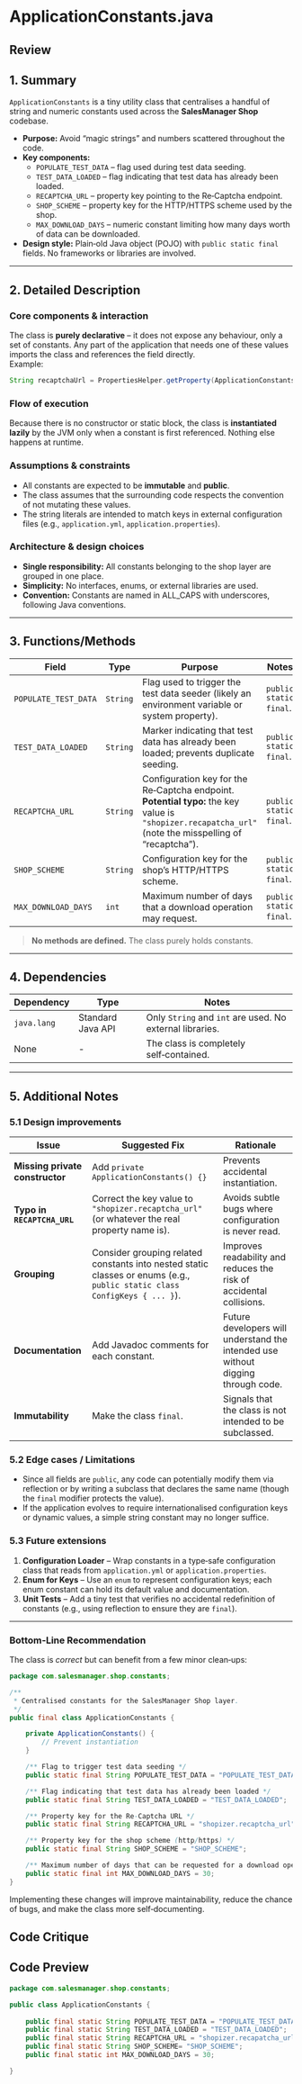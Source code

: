 # ApplicationConstants.java

## Review

## 1. Summary  
`ApplicationConstants` is a tiny utility class that centralises a handful of string and numeric constants used across the **SalesManager Shop** codebase.  
- **Purpose:** Avoid “magic strings” and numbers scattered throughout the code.  
- **Key components:**  
  - `POPULATE_TEST_DATA` – flag used during test data seeding.  
  - `TEST_DATA_LOADED` – flag indicating that test data has already been loaded.  
  - `RECAPTCHA_URL` – property key pointing to the Re‑Captcha endpoint.  
  - `SHOP_SCHEME` – property key for the HTTP/HTTPS scheme used by the shop.  
  - `MAX_DOWNLOAD_DAYS` – numeric constant limiting how many days worth of data can be downloaded.  
- **Design style:** Plain‑old Java object (POJO) with `public static final` fields. No frameworks or libraries are involved.

---

## 2. Detailed Description  

### Core components & interaction  
The class is **purely declarative** – it does not expose any behaviour, only a set of constants. Any part of the application that needs one of these values imports the class and references the field directly.  
Example:  
```java
String recaptchaUrl = PropertiesHelper.getProperty(ApplicationConstants.RECAPTCHA_URL);
```

### Flow of execution  
Because there is no constructor or static block, the class is **instantiated lazily** by the JVM only when a constant is first referenced. Nothing else happens at runtime.

### Assumptions & constraints  
- All constants are expected to be **immutable** and **public**.  
- The class assumes that the surrounding code respects the convention of not mutating these values.  
- The string literals are intended to match keys in external configuration files (e.g., `application.yml`, `application.properties`).

### Architecture & design choices  
- **Single responsibility:** All constants belonging to the shop layer are grouped in one place.  
- **Simplicity:** No interfaces, enums, or external libraries are used.  
- **Convention:** Constants are named in ALL_CAPS with underscores, following Java conventions.

---

## 3. Functions/Methods  

| Field | Type | Purpose | Notes |
|-------|------|---------|-------|
| `POPULATE_TEST_DATA` | `String` | Flag used to trigger the test data seeder (likely an environment variable or system property). | `public static final`. |
| `TEST_DATA_LOADED` | `String` | Marker indicating that test data has already been loaded; prevents duplicate seeding. | `public static final`. |
| `RECAPTCHA_URL` | `String` | Configuration key for the Re‑Captcha endpoint. **Potential typo:** the key value is `"shopizer.recapatcha_url"` (note the misspelling of “recaptcha”). | `public static final`. |
| `SHOP_SCHEME` | `String` | Configuration key for the shop’s HTTP/HTTPS scheme. | `public static final`. |
| `MAX_DOWNLOAD_DAYS` | `int` | Maximum number of days that a download operation may request. | `public static final`. |

> **No methods are defined.** The class purely holds constants.

---

## 4. Dependencies  

| Dependency | Type | Notes |
|------------|------|-------|
| `java.lang` | Standard Java API | Only `String` and `int` are used. No external libraries. |
| None | - | The class is completely self‑contained. |

---

## 5. Additional Notes  

### 5.1 Design improvements  
| Issue | Suggested Fix | Rationale |
|-------|---------------|-----------|
| **Missing private constructor** | Add `private ApplicationConstants() {}` | Prevents accidental instantiation. |
| **Typo in `RECAPTCHA_URL`** | Correct the key value to `"shopizer.recaptcha_url"` (or whatever the real property name is). | Avoids subtle bugs where configuration is never read. |
| **Grouping** | Consider grouping related constants into nested static classes or enums (e.g., `public static class ConfigKeys { ... }`). | Improves readability and reduces the risk of accidental collisions. |
| **Documentation** | Add Javadoc comments for each constant. | Future developers will understand the intended use without digging through code. |
| **Immutability** | Make the class `final`. | Signals that the class is not intended to be subclassed. |

### 5.2 Edge cases / Limitations  
- Since all fields are `public`, any code can potentially modify them via reflection or by writing a subclass that declares the same name (though the `final` modifier protects the value).  
- If the application evolves to require internationalised configuration keys or dynamic values, a simple string constant may no longer suffice.  

### 5.3 Future extensions  
1. **Configuration Loader** – Wrap constants in a type‑safe configuration class that reads from `application.yml` or `application.properties`.  
2. **Enum for Keys** – Use an `enum` to represent configuration keys; each enum constant can hold its default value and documentation.  
3. **Unit Tests** – Add a tiny test that verifies no accidental redefinition of constants (e.g., using reflection to ensure they are `final`).  

---

### Bottom‑Line Recommendation  
The class is *correct* but can benefit from a few minor clean‑ups:

```java
package com.salesmanager.shop.constants;

/**
 * Centralised constants for the SalesManager Shop layer.
 */
public final class ApplicationConstants {

    private ApplicationConstants() {
        // Prevent instantiation
    }

    /** Flag to trigger test data seeding */
    public static final String POPULATE_TEST_DATA = "POPULATE_TEST_DATA";

    /** Flag indicating that test data has already been loaded */
    public static final String TEST_DATA_LOADED = "TEST_DATA_LOADED";

    /** Property key for the Re‑Captcha URL */
    public static final String RECAPTCHA_URL = "shopizer.recaptcha_url";

    /** Property key for the shop scheme (http/https) */
    public static final String SHOP_SCHEME = "SHOP_SCHEME";

    /** Maximum number of days that can be requested for a download operation */
    public static final int MAX_DOWNLOAD_DAYS = 30;
}
```

Implementing these changes will improve maintainability, reduce the chance of bugs, and make the class more self‑documenting.

## Code Critique



## Code Preview

```java
package com.salesmanager.shop.constants;

public class ApplicationConstants {
	
	public final static String POPULATE_TEST_DATA = "POPULATE_TEST_DATA";
	public final static String TEST_DATA_LOADED = "TEST_DATA_LOADED";
	public final static String RECAPTCHA_URL = "shopizer.recapatcha_url";
	public final static String SHOP_SCHEME= "SHOP_SCHEME";
	public final static int MAX_DOWNLOAD_DAYS = 30;

}



```
